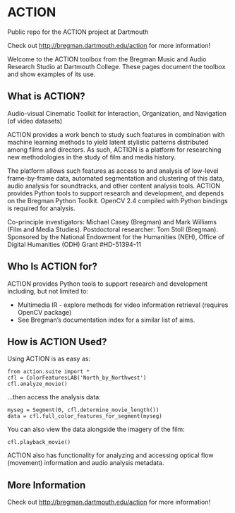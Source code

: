 ACTION
======

Public repo for the ACTION project at Dartmouth

Check out http://bregman.dartmouth.edu/action for more information!

Welcome to the ACTION toolbox from the Bregman Music and Audio Research Studio at Dartmouth College. These pages document the toolbox and show examples of its use.

What is ACTION?
---------------

Audio-visual Cinematic Toolkit for Interaction, Organization, and Navigation (of video datasets)

ACTION provides a work bench to study such features in combination with machine learning methods to yield latent stylistic patterns distributed among films and directors. As such, ACTION is a platform for researching new methodologies in the study of film and media history.

The platform allows such features as access to and analysis of low-level frame-by-frame data, automated segmentation and clustering of this data, audio analysis for soundtracks, and other content analysis tools. ACTION provides Python tools to support research and development, and depends on the Bregman Python Toolkit. OpenCV 2.4 compiled with Python bindings is required for analysis.

Co-principle investigators: Michael Casey (Bregman) and Mark Williams (Film and Media Studies). Postdoctoral researcher: Tom Stoll (Bregman). Sponsored by the National Endowment for the Humanities (NEH), Office of Digital Humanities (ODH) Grant #HD-51394-11

Who Is ACTION for?
------------------

ACTION provides Python tools to support research and development including, but not limited to:
- Multimedia IR - explore methods for video information retrieval (requires OpenCV package)
- See Bregman’s documentation index for a similar list of aims.

How is ACTION Used?
-------------------

Using ACTION is as easy as:

```
from action.suite import *
cfl = ColorFeaturesLAB('North_by_Northwest')
cfl.analyze_movie()
```

...then access the analysis data:

```
myseg = Segment(0, cfl.determine_movie_length())
data = cfl.full_color_features_for_segment(myseg)
```

You can also view the data alongside the imagery of the film:

```
cfl.playback_movie()
```

ACTION also has functionality for analyzing and accessing optical flow (movement) information and audio analysis metadata.

More Information
----------------
Check out http://bregman.dartmouth.edu/action for more information!

